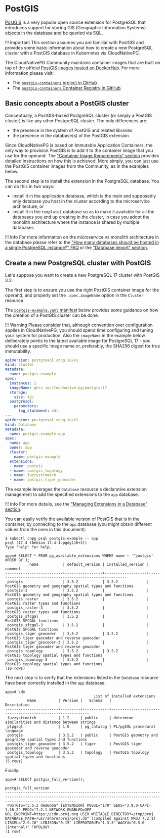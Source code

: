 # PostGIS

[PostGIS](https://postgis.net/) is a very popular open source extension
for PostgreSQL that introduces support for storing GIS (Geographic Information
Systems) objects in the database and be queried via SQL.

!!! Important
    This section assumes you are familiar with PostGIS and provides some basic
    information about how to create a new PostgreSQL cluster with a PostGIS database
    in Kubernetes via CloudNativePG.

The CloudNativePG Community maintains container images that are built on top
of the official [PostGIS images hosted on DockerHub](https://hub.docker.com/r/postgis/postgis).
For more information please visit:

- The [`postgis-containers` project in GitHub](https://github.com/cloudnative-pg/postgis-containers)
- The [`postgis-containers` Container Registry in GitHub](https://github.com/cloudnative-pg/postgis-containers/pkgs/container/postgis)

## Basic concepts about a PostGIS cluster

Conceptually, a PostGIS-based PostgreSQL cluster (or simply a PostGIS cluster)
is like any other PostgreSQL cluster. The only differences are:

- the presence in the system of PostGIS and related libraries
- the presence in the database(s) of the PostGIS extension

Since CloudNativePG is based on Immutable Application Containers, the only way
to provision PostGIS is to add it to the container image that you use for the
operand. The ["Container Image Requirements" section](container_images.md) provides
detailed instructions on how this is achieved. More simply, you can just use
the PostGIS container images from the Community, as in the examples below.

The second step is to install the extension in the PostgreSQL database. You can
do this in two ways:

- install it in the application database, which is the main and supposedly only
  database you host in the cluster according to the microservice architecture, or
- install it in the `template1` database so as to make it available for all the
  databases you end up creating in the cluster, in case you adopt the monolith
  architecture where the instance is shared by multiple databases

!!! Info
    For more information on the microservice vs monolith architecture in the database
    please refer to the ["How many databases should be hosted in a single PostgreSQL instance?" FAQ](faq.md)
    or the ["Database import" section](database_import.md).

## Create a new PostgreSQL cluster with PostGIS

Let's suppose you want to create a new PostgreSQL 17 cluster with PostGIS 3.2.

The first step is to ensure you use the right PostGIS container image for the
operand, and properly set the `.spec.imageName` option in the `Cluster`
resource.

The [`postgis-example.yaml` manifest](samples/postgis-example.yaml) below
provides some guidance on how the creation of a PostGIS cluster can be done.

!!! Warning
    Please consider that, although convention over configuration applies in
    CloudNativePG, you should spend time configuring and tuning your system for
    production. Also the `imageName` in the example below deliberately points
    to the latest available image for PostgreSQL 17 - you should use a specific
    image name or, preferably, the SHA256 digest for true immutability.

```yaml
apiVersion: postgresql.cnpg.io/v1
kind: Cluster
metadata:
  name: postgis-example
spec:
  instances: 1
  imageName: ghcr.io/cloudnative-pg/postgis:17
  storage:
    size: 1Gi
  postgresql:
    parameters:
      log_statement: ddl
---
apiVersion: postgresql.cnpg.io/v1
kind: Database
metadata:
  name: postgis-example-app
spec:
  name: app
  owner: app
  cluster:
    name: postgis-example
  extensions:
  - name: postgis
  - name: postgis_topology
  - name: fuzzystrmatch
  - name: postgis_tiger_geocoder
```

The example leverages the `Database` resource's declarative extension
management to add the specified extensions to the `app` database.

!!! Info
    For more details, see the
    ["Managing Extensions in a Database" section](declarative_database_management.md#managing-extensions-in-a-database).

You can easily verify the available version of PostGIS that is in the
container, by connecting to the `app` database (you might obtain different
values from the ones in this document):

```console
$ kubectl cnpg psql postgis-example -- app
psql (17.4 (Debian 17.4-1.pgdg110+2))
Type "help" for help.

app=# SELECT * FROM pg_available_extensions WHERE name ~ '^postgis' ORDER BY 1;
           name           | default_version | installed_version |                          comment
--------------------------+-----------------+-------------------+------------------------------------------------------------
 postgis                  | 3.5.2           | 3.5.2             | PostGIS geometry and geography spatial types and functions
 postgis-3                | 3.5.2           |                   | PostGIS geometry and geography spatial types and functions
 postgis_raster           | 3.5.2           |                   | PostGIS raster types and functions
 postgis_raster-3         | 3.5.2           |                   | PostGIS raster types and functions
 postgis_sfcgal           | 3.5.2           |                   | PostGIS SFCGAL functions
 postgis_sfcgal-3         | 3.5.2           |                   | PostGIS SFCGAL functions
 postgis_tiger_geocoder   | 3.5.2           | 3.5.2             | PostGIS tiger geocoder and reverse geocoder
 postgis_tiger_geocoder-3 | 3.5.2           |                   | PostGIS tiger geocoder and reverse geocoder
 postgis_topology         | 3.5.2           | 3.5.2             | PostGIS topology spatial types and functions
 postgis_topology-3       | 3.5.2           |                   | PostGIS topology spatial types and functions
(10 rows)
```

The next step is to verify that the extensions listed in the `Database`
resource have been correctly installed in the `app` database.

```console
app=# \dx
                                        List of installed extensions
          Name          | Version |   Schema   |                        Description
------------------------+---------+------------+------------------------------------------------------------
 fuzzystrmatch          | 1.2     | public     | determine similarities and distance between strings
 plpgsql                | 1.0     | pg_catalog | PL/pgSQL procedural language
 postgis                | 3.5.2   | public     | PostGIS geometry and geography spatial types and functions
 postgis_tiger_geocoder | 3.5.2   | tiger      | PostGIS tiger geocoder and reverse geocoder
 postgis_topology       | 3.5.2   | topology   | PostGIS topology spatial types and functions
(5 rows)
```

Finally:

```console
app=# SELECT postgis_full_version();
                                                                            postgis_full_version
----------------------------------------------------------------------------------------------------------------------------------------------------------------------------
 POSTGIS="3.5.2 dea6d0a" [EXTENSION] PGSQL="170" GEOS="3.9.0-CAPI-1.16.2" PROJ="7.2.1 NETWORK_ENABLED=OFF URL_ENDPOINT=https://cdn.proj.org USER_WRITABLE_DIRECTORY=/tmp/proj DATABASE_PATH=/usr/share/proj/proj.db" (compiled against PROJ 7.2.1) LIBXML="2.9.10" LIBJSON="0.15" LIBPROTOBUF="1.3.3" WAGYU="0.5.0 (Internal)" TOPOLOGY
(1 row)
```
